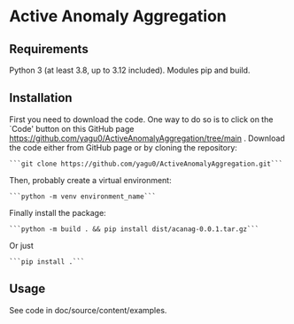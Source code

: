 # Active Anomaly Aggregation

## Requirements

Python 3 (at least 3.8, up to 3.12 included).
Modules pip and build.

## Installation

First you need to download the code. One way to do so is to click on the `Code' 
button on this GitHub page https://github.com/yagu0/ActiveAnomalyAggregation/tree/main . 
Download the code either from GitHub page or by cloning the repository:

    ```git clone https://github.com/yagu0/ActiveAnomalyAggregation.git```

Then, probably create a virtual environment:

    ```python -m venv environment_name```

Finally install the package:

    ```python -m build . && pip install dist/acanag-0.0.1.tar.gz```

Or just

    ```pip install .```

## Usage

See code in doc/source/content/examples.
